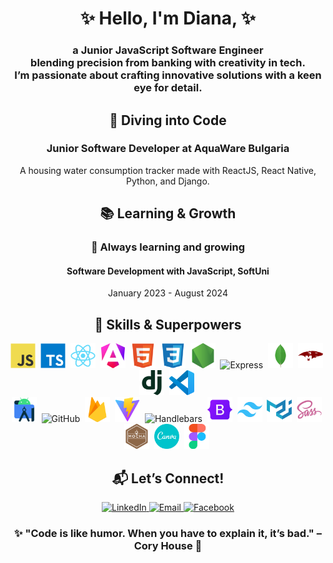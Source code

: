 <div align="center">

# ✨ Hello, I'm Diana, ✨

### a Junior JavaScript Software Engineer <br> blending precision from banking with creativity in tech. <br> I’m passionate about crafting innovative solutions with a keen eye for detail.

## 🚀 Diving into Code
 ### **Junior Software Developer** at AquaWare Bulgaria  
  A housing water consumption tracker made with ReactJS, React Native, Python, and Django.  

## 📚 Learning & Growth
### 🌱 Always learning and growing
 #### Software Development with JavaScript, SoftUni <br>
  January 2023 - August 2024

## 🌟 Skills & Superpowers
  <div>
    <img src="https://github.com/devicons/devicon/blob/master/icons/javascript/javascript-original.svg" title="JavaScript" alt="JavaScript" width="40" height="40"/>&nbsp;
    <img src="https://github.com/devicons/devicon/blob/master/icons/typescript/typescript-original.svg" title="TypeScript" alt="TypeScript" width="40" height="40"/>&nbsp;
    <img src="https://github.com/devicons/devicon/blob/master/icons/react/react-original.svg" title="React" alt="React" width="40" height="40"/>&nbsp;
    <img src="https://github.com/devicons/devicon/blob/master/icons/angular/angular-original.svg" title="Angular" alt="Angular" width="40" height="40"/>&nbsp;
    <img src="https://github.com/devicons/devicon/blob/master/icons/html5/html5-original.svg" title="HTML" alt="HTML" width="40" height="40"/>&nbsp;
    <img src="https://github.com/devicons/devicon/blob/master/icons/css3/css3-original.svg" title="CSS" alt="CSS" width="40" height="40"/>&nbsp;
    <img src="https://github.com/devicons/devicon/blob/master/icons/nodejs/nodejs-original.svg" title="NodeJS" alt="NodeJS" width="40" height="40"/>&nbsp;
    <img src="https://img.icons8.com/?size=100&id=B4UIxQoMYIGD&format=png&color=000000" title="Express" alt="Express" width="40" height="40"/>&nbsp;
    <img src="https://github.com/devicons/devicon/blob/master/icons/mongodb/mongodb-original.svg" title="MongoDB" alt="MongoDB" width="40" height="40"/>&nbsp;
    <img src="https://github.com/devicons/devicon/blob/master/icons/mongoose/mongoose-original.svg" title="Mongoose" alt="Mongoose" width="40" height="40"/>&nbsp;
    <img src="https://github.com/devicons/devicon/blob/master/icons/django/django-plain.svg" title="Django" alt="Django" width="40" height="40"/>&nbsp;
    <img src="https://github.com/devicons/devicon/blob/master/icons/vscode/vscode-original.svg" title="VSCode" alt="VSCode" width="40" height="40"/>&nbsp; <br>
    <img src="https://github.com/devicons/devicon/blob/master/icons/androidstudio/androidstudio-original.svg" title="AndroidStudio" alt="AndroidStudio" width="40" height="40"/>&nbsp;
    <img src="https://github.com/user-attachments/assets/11047ab2-871e-4108-bfc1-79270f01dd79" title="GitHub" alt="GitHub" width="40" height="40"/>&nbsp;
    <img src="https://github.com/devicons/devicon/blob/master/icons/firebase/firebase-original.svg" title="Firebase" alt="Firebase" width="40" height="40"/>&nbsp;
    <img src="https://github.com/devicons/devicon/blob/master/icons/vitejs/vitejs-original.svg" title="ViteJS" alt="ViteJS" width="40" height="40"/>&nbsp;
    <img src="https://github.com/user-attachments/assets/0cb41039-d2da-46c0-9851-af1574a286f4" title="Handlebars" alt="Handlebars" width="40" height="40"/>&nbsp;
    <img src="https://github.com/devicons/devicon/blob/master/icons/bootstrap/bootstrap-original.svg" title="Bootstrap" alt="Bootstrap" width="40" height="40"/>&nbsp;
    <img src="https://github.com/devicons/devicon/blob/master/icons/tailwindcss/tailwindcss-original.svg" title="Tailwind" alt="Tailwind" width="40" height="40"/>&nbsp;
    <img src="https://github.com/devicons/devicon/blob/master/icons/materialui/materialui-original.svg" title="MaterialUI" alt="MaterialUI" width="40" height="40"/>&nbsp;
    <img src="https://github.com/devicons/devicon/blob/master/icons/sass/sass-original.svg" title="Sass" alt="Sass" width="40" height="40"/>&nbsp;
    <img src="https://github.com/devicons/devicon/blob/master/icons/mocha/mocha-original.svg" title="Mocha" alt="Mocha" width="40" height="40"/>&nbsp;
    <img src="https://github.com/devicons/devicon/blob/master/icons/canva/canva-original.svg" title="Canva" alt="Canva" width="40" height="40"/>&nbsp;
    <img src="https://github.com/devicons/devicon/blob/master/icons/figma/figma-original.svg" title="Figma" alt="Figma" width="40" height="40"/>&nbsp;
  </div>

## 📬 Let’s Connect!
<a href="https://www.linkedin.com/in/diana-mitkova-669297b8/">
  <img src="https://github.com/user-attachments/assets/054ef6fe-73fd-441f-9e72-bcf2e112f3b2" title="LinkedIn" alt="LinkedIn" width="40" height="40"/>
</a>
<a href="mailto:dvmitkova@gmail.com">
  <img src="https://github.com/user-attachments/assets/5950ad4d-461d-4ffa-8c36-af0408b0ee5a" title="dvmitkova@gmail.com" alt="Email" width="40" height="40"/>
</a>
<a href="https://www.facebook.com/profile.php?id=100008026068783">
  <img src="https://github.com/user-attachments/assets/73b87bcc-cdd6-41c1-9535-c04f599f97d7" title="Facebook" alt="Facebook" width="40" height="40"/>
</a>

### ✨ "Code is like humor. When you have to explain it, it’s bad." – Cory House  🚀

</div>
